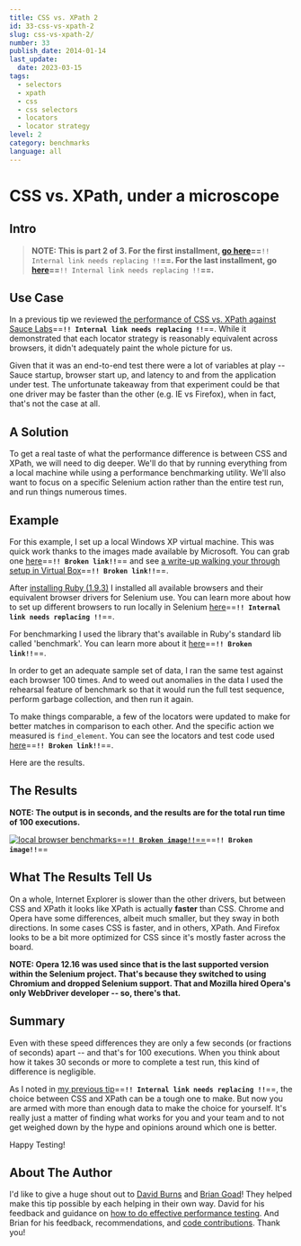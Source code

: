 ```yaml
---
title: CSS vs. XPath 2
id: 33-css-vs-xpath-2
slug: css-vs-xpath-2/
number: 33
publish_date: 2014-01-14
last_update:
  date: 2023-03-15
tags:
  - selectors
  - xpath
  - css
  - css selectors
  - locators
  - locator strategy
level: 2
category: benchmarks
language: all
---
```


# CSS vs. XPath, under a microscope

## Intro

>**NOTE: This is part 2 of 3. For the first installment, [go here](http://elementalselenium.com/tips/32-xpath-vs-css)==**`!! Internal link needs replacing !!`**==. For the last installment, go [here](http://elementalselenium.com/tips/34-xpath-vs-css-revisited-2)==**`!! Internal link needs replacing !!`**==.**

## Use Case

In a previous tip we reviewed [the performance of CSS vs. XPath against Sauce Labs](http://elementalselenium.com/tips/32-xpath-vs-css)==**`!! Internal link needs replacing !!`**==. While it demonstrated that each locator strategy is reasonably equivalent across browsers, it didn't adequately paint the whole picture for us.

Given that it was an end-to-end test there were a lot of variables at play -- Sauce startup, browser start up, and latency to and from the application under test. The unfortunate takeaway from that experiment could be that one driver may be faster than the other (e.g. IE vs Firefox), when in fact, that's not the case at all.

## A Solution

To get a real taste of what the performance difference is between CSS and XPath, we will need to dig deeper. We'll do that by running everything from a local machine while using a performance benchmarking utility. We'll also want to focus on a specific Selenium action rather than the entire test run, and run things numerous times.

## Example

For this example, I set up a local Windows XP virtual machine. This was quick work thanks to the images made available by Microsoft. You can grab one [here](http://www.modern.ie/en-us/virtualization-tools#downloads)==**`!! Broken link!!`**== and see [a write-up walking your through setup in Virtual Box](http://webees.me/installing-virtualbox-for-mac-and-set-up-modern-ie/)==**`!! Broken link!!`**==.

After [installing Ruby (1.9.3)](http://rubyinstaller.org/downloads/) I installed all available browsers and their equivalent browser drivers for Selenium use. You can learn more about how to set up different browsers to run locally in Selenium [here](http://elementalselenium.com/tips/29-chrome-driver)==**`!! Internal link needs replacing !!`**==.

For benchmarking I used the library that's available in Ruby's standard lib called 'benchmark'. You can learn more about it [here](http://rubylearning.com/blog/2013/06/19/how-do-i-benchmark-ruby-code/)==**`!! Broken link!!`**==.

In order to get an adequate sample set of data, I ran the same test against each browser 100 times. And to weed out anomalies in the data I used the rehearsal feature of benchmark so that it would run the full test sequence, perform garbage collection, and then run it again.

To make things comparable, a few of the locators were updated to make for better matches in comparison to each other. And the specific action we measured is `find_element`. You can see the locators and test code used [here](https://github.com/tourdedave/selenium-benchmark/blob/master/lib/page-objects/small_dom.rb)==**`!! Broken link!!`**==.

Here are the results.

## The Results

**NOTE: The output is in seconds, and the results are for the total run time of 100 executions.**

[![local browser benchmarks](./../images/local-browser-benchmarks.png)==**`!! Broken image!!`**==](./../images/local-browser-benchmarks.png)==**`!! Broken image!!`**==

## What The Results Tell Us

On a whole, Internet Explorer is slower than the other drivers, but between CSS and XPath it looks like XPath is actually **faster** than CSS. Chrome and Opera have some differences, albeit much smaller, but they sway in both directions. In some cases CSS is faster, and in others, XPath. And Firefox looks to be a bit more optimized for CSS since it's mostly faster across the board.

**NOTE: Opera 12.16 was used since that is the last supported version within the Selenium project. That's because they switched to using Chromium and dropped Selenium support. That and Mozilla hired Opera's only WebDriver developer -- so, there's that.**

## Summary

Even with these speed differences they are only a few seconds (or fractions of seconds) apart -- and that's for 100 executions. When you think about how it takes 30 seconds or more to complete a test run, this kind of difference is negligible.

As I noted in [my previous tip](http://elementalselenium.com/tips/32-xpath-vs-css)==**`!! Internal link needs replacing !!`**==, the choice between CSS and XPath can be a tough one to make. But now you are armed with more than enough data to make the choice for yourself. It's really just a matter of finding what works for you and your team and to not get weighed down by the hype and opinions around which one is better.

Happy Testing!

## About The Author

I'd like to give a huge shout out to [David Burns](https://twitter.com/AutomatedTester) and [Brian Goad](https://twitter.com/bbbco)! They helped make this tip possible by each helping in their own way. David for his feedback and guidance on [how to do effective performance testing](https://www.youtube.com/watch?v=qQgDDAan4rM). And Brian for his feedback, recommendations, and [code contributions](https://twitter.com/bbbco/status/421707164919418880). Thank you!
